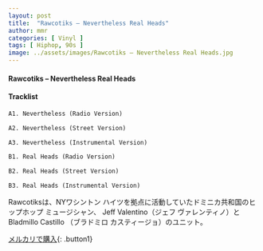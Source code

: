 ```yaml
---
layout: post
title:  "Rawcotiks – Nevertheless Real Heads"
author: mmr
categories: [ Vinyl ]
tags: [ Hiphop, 90s ]
image: ../assets/images/Rawcotiks – Nevertheless Real Heads.jpg
---
```


#### Rawcotiks – Nevertheless Real Heads

#### Tracklist
```md
A1. Nevertheless (Radio Version)

A2. Nevertheless (Street Version)

A3. Nevertheless (Instrumental Version)

B1. Real Heads (Radio Version)

B2. Real Heads (Street Version)

B3. Real Heads (Instrumental Version)
```

Rawcotiksは、NYワシントン ハイツを拠点に活動していたドミニカ共和国のヒップホップ ミュージシャン、 Jeff Valentino（ジェフ ヴァレンティノ）と Bladmillo Castillo （ブラドミロ カスティージョ）のユニット。

[メルカリで購入](https://jp.mercari.com/item/m53262349767){: .button1}

